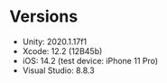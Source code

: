 # Versions
* Unity: 2020.1.17f1
* Xcode: 12.2 (12B45b)
* iOS: 14.2 (test device: iPhone 11 Pro)
* Visual Studio: 8.8.3